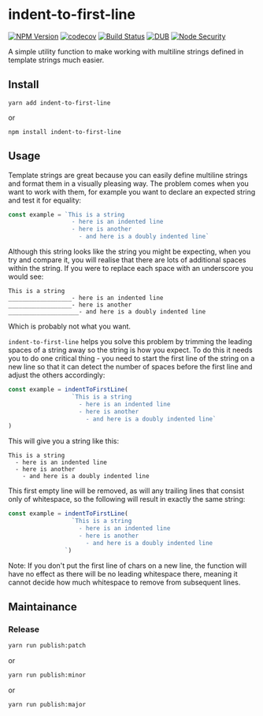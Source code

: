 # indent-to-first-line

[![NPM Version](https://img.shields.io/npm/v/indent-to-first-line.svg)](https://www.npmjs.com/package/indent-to-first-line)
[![codecov](https://img.shields.io/codecov/c/github/Undistraction/indent-to-first-line.svg)](https://codecov.io/gh/Undistraction/indent-to-first-line)
[![Build Status](https://img.shields.io/travis/Undistraction/indent-to-first-line.svg)](https://travis-ci.org/Undistraction/indent-to-first-line)
[![DUB](https://img.shields.io/dub/l/vibe-d.svg)](./LICENSE.md)
[![Node Security](https://nodesecurity.io/orgs/dwyl/projects/b14b4e9c-faf5-46b7-b8aa-9b1c026c4b51/badge)](https://nodesecurity.io/orgs/dwyl/projects/b14b4e9c-faf5-46b7-b8aa-9b1c026c4b51)

A simple utility function to make working with multiline strings defined in template strings much easier.

## Install

```
yarn add indent-to-first-line
```

or

```
npm install indent-to-first-line
```

## Usage

Template strings are great because you can easily define multiline strings and format them in a visually pleasing way. The problem comes when you want to work with them, for example you want to declare an expected string and test it for equality:

```javascript
const example = `This is a string
                  - here is an indented line
                  - here is another
                    - and here is a doubly indented line`
```

Although this string looks like the string you might be expecting, when you try and compare it, you will realise that there are lots of additional spaces within the string. If you were to replace each space with an underscore you would see:

```text
This is a string
__________________- here is an indented line
__________________- here is another
____________________- and here is a doubly indented line
```

Which is probably not what you want.

`indent-to-first-line` helps you solve this problem by trimming the leading spaces of a string away so the string is how you expect. To do this it needs you to do one critical thing - you need to start the first line of the string on a new line so that it can detect the number of spaces before the first line and adjust the others accordingly:

```javascript
const example = indentToFirstLine(
                  `This is a string
                    - here is an indented line
                    - here is another
                      - and here is a doubly indented line`
)
```

This will give you a string like this:

```text
This is a string
  - here is an indented line
  - here is another
    - and here is a doubly indented line
```

This first empty line will be removed, as will any trailing lines that consist only of whitespace, so the following will result in exactly the same string:

```javascript
const example = indentToFirstLine(
                  `This is a string
                    - here is an indented line
                    - here is another
                      - and here is a doubly indented line
                `)
```

Note: If you don't put the first line of chars on a new line, the function will have no effect as there will be no leading whitespace there, meaning it cannot decide how much whitespace to remove from subsequent lines.

## Maintainance

### Release

```bash
yarn run publish:patch
```

or

```bash
yarn run publish:minor
```

or

```bash
yarn run publish:major
```

